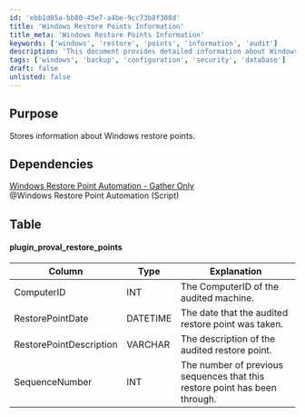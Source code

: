 ```yaml
---
id: 'ebb1d05a-bb80-45e7-a4be-9cc73b8f308d'
title: 'Windows Restore Points Information'
title_meta: 'Windows Restore Points Information'
keywords: ['windows', 'restore', 'points', 'information', 'audit']
description: 'This document provides detailed information about Windows restore points, including their storage, dependencies, and the structure of the data table that captures key attributes such as ComputerID, RestorePointDate, RestorePointDescription, and SequenceNumber.'
tags: ['windows', 'backup', 'configuration', 'security', 'database']
draft: false
unlisted: false
---
```

## Purpose

Stores information about Windows restore points.

## Dependencies

[Windows Restore Point Automation - Gather Only](https://proval.itglue.com/DOC-5078775-8094219)  
@Windows Restore Point Automation (Script)

## Table

#### plugin_proval_restore_points

| Column                | Type    | Explanation                                                  |
|----------------------|---------|-------------------------------------------------------------|
| ComputerID           | INT     | The ComputerID of the audited machine.                     |
| RestorePointDate     | DATETIME| The date that the audited restore point was taken.         |
| RestorePointDescription | VARCHAR | The description of the audited restore point.              |
| SequenceNumber       | INT     | The number of previous sequences that this restore point has been through. |







